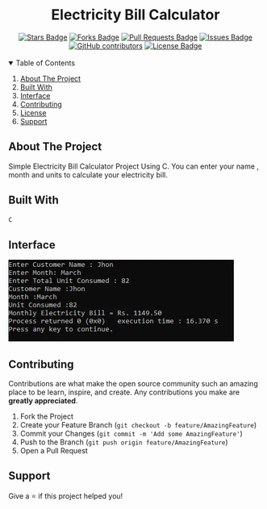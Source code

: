 <h1 align="center">Electricity Bill Calculator</h1>
<div align="center">
  <a href="https://github.com/DmetroSK/Electricity-Bill-Calculator-C/stargazers"><img src="https://img.shields.io/github/stars/DmetroSK/Electricity-Bill-Calculator-C" alt="Stars Badge"/></a>
<a href="https://github.com/DmetroSK/Electricity-Bill-Calculator-C/network/members"><img src="https://img.shields.io/github/forks/DmetroSK/Electricity-Bill-Calculator-C" alt="Forks Badge"/></a>
<a href="https://github.com/DmetroSK/Electricity-Bill-Calculator-C/pulls"><img src="https://img.shields.io/github/issues-pr/DmetroSK/Electricity-Bill-Calculator-C" alt="Pull Requests Badge"/></a>
<a href="https://github.com/DmetroSK/Electricity-Bill-Calculator-C/issues"><img src="https://img.shields.io/github/issues/DmetroSK/Electricity-Bill-Calculator-C" alt="Issues Badge"/></a>
<a href="https://github.com/DmetroSK/Electricity-Bill-Calculator-C/graphs/contributors"><img alt="GitHub contributors" src="https://img.shields.io/github/contributors/DmetroSK/Electricity-Bill-Calculator-C?color=2b9348"></a>
<a href="https://github.com/DmetroSK/Electricity-Bill-Calculator-C/blob/main/LICENSE"><img src="https://img.shields.io/github/license/DmetroSK/Electricity-Bill-Calculator-C?color=2b9348" alt="License Badge"/></a>
</div>
<br/>

<details open="open">
  <summary>Table of Contents</summary>
  <ol>
    <li><a href="#about-the-project">About The Project</a></li>
    <li><a href="#built-with">Built With</a></li>
    <li><a href="#interface">Interface</a></li>
    <li><a href="#contributing">Contributing</a></li>
    <li><a href="#license">License</a></li>
    <li><a href="#support">Support</a></li>
  </ol>

</details>

## About The Project

Simple Electricity Bill Calculator Project Using C. You can enter your name , month and units to calculate your electricity bill.

## Built With

```sh
C
```

## Interface

![](header.webp)

## Contributing

Contributions are what make the open source community such an amazing place to be learn, inspire, and create. Any contributions you make are **greatly appreciated**.

1. Fork the Project
2. Create your Feature Branch (`git checkout -b feature/AmazingFeature`)
3. Commit your Changes (`git commit -m 'Add some AmazingFeature'`)
4. Push to the Branch (`git push origin feature/AmazingFeature`)
5. Open a Pull Request

## Support

Give a ⭐️ if this project helped you!
